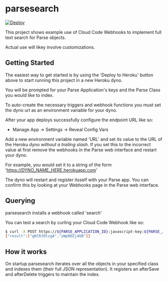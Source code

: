 parsesearch
===========

[![Deploy](https://www.herokucdn.com/deploy/button.png)](https://heroku.com/deploy)

This project shows example use of Cloud Code Webhooks to implement full text search for Parse objects.

Actual use will likey involve customizations.

Getting Started
---------------

The easiest way to get started is by using the 'Deploy to Heroku' button above to start running this project in a new Heroku dyno.

You will be prompted for your Parse Application's keys and the Parse Class you would like to index.

To auto-create the necessary triggers and webhook functions you must set the dyno url as an environment variable for your dyno.

After your app deploys successfully configure the endpoint URL like so:

* Manage App -> Settings -> Reveal Config Vars

Add a new environment variable named 'URL' and set its value to the URL of the Heroku dyno *without a trailing slash*. If you set this to the incorrect value at first remove the webhooks in the Parse web interface and restart your dyno.

For example, you would set it to a string of the form 'https://DYNO_NAME_HERE.herokuapp.com'

The dyno will restart and register itsself with your Parse app. You can confirm this by looking at your Webhooks page in the Parse web interface.

Querying
--------
parsesearch installs a webhook called 'search'

You can test a search by curling your Cloud Code Webhook like so:

```sh
$ curl -X POST https://${PARSE_APPLICATION_ID}:javascript-key:${PARSE_JAVASCRIPT_KEY}@api.parse.com/1/functions/search -d '{"q":"hello"}' 
{"result":["gKCRJ0tzgA","yWpBOZj4UB"]}
```

How it works
------------
On startup parsesearch iterates over all the objects in your specified class and indexes them (their full JSON representation). It registers an afterSave and afterDelete triggers to maintain the index.

